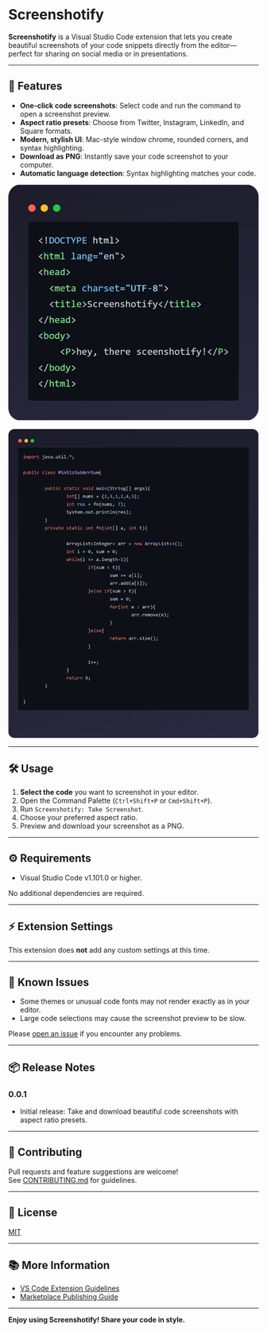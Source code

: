# Screenshotify

**Screenshotify** is a Visual Studio Code extension that lets you create beautiful screenshots of your code snippets directly from the editor—perfect for sharing on social media or in presentations.

---

## 🚀 Features

- **One-click code screenshots**: Select code and run the command to open a screenshot preview.
- **Aspect ratio presets**: Choose from Twitter, Instagram, LinkedIn, and Square formats.
- **Modern, stylish UI**: Mac-style window chrome, rounded corners, and syntax highlighting.
- **Download as PNG**: Instantly save your code screenshot to your computer.
- **Automatic language detection**: Syntax highlighting matches your code.

![Screenshotify HTML Example](images/html-output.png)

![Screenshotify Java Example](images/java-instagram-output.png)

---

## 🛠️ Usage

1. **Select the code** you want to screenshot in your editor.
2. Open the Command Palette (`Ctrl+Shift+P` or `Cmd+Shift+P`).
3. Run `Screenshotify: Take Screenshot`.
4. Choose your preferred aspect ratio.
5. Preview and download your screenshot as a PNG.

---

## ⚙️ Requirements

- Visual Studio Code v1.101.0 or higher.

No additional dependencies are required.

---

## ⚡ Extension Settings

This extension does **not** add any custom settings at this time.

---

## 🐞 Known Issues

- Some themes or unusual code fonts may not render exactly as in your editor.
- Large code selections may cause the screenshot preview to be slow.

Please [open an issue](https://github.com/DeadpoolX7/vscode-screenshotify/issues) if you encounter any problems.

---

## 📦 Release Notes

### 0.0.1

- Initial release: Take and download beautiful code screenshots with aspect ratio presets.

---

## 🙌 Contributing

Pull requests and feature suggestions are welcome!  
See [CONTRIBUTING.md](CONTRIBUTING.md) for guidelines.

---

## 📄 License

[MIT](LICENSE)

---

## 📚 More Information

- [VS Code Extension Guidelines](https://code.visualstudio.com/api/references/extension-guidelines)
- [Marketplace Publishing Guide](https://code.visualstudio.com/api/working-with-extensions/publishing-extension)

---

**Enjoy using Screenshotify! Share your code in style.**
